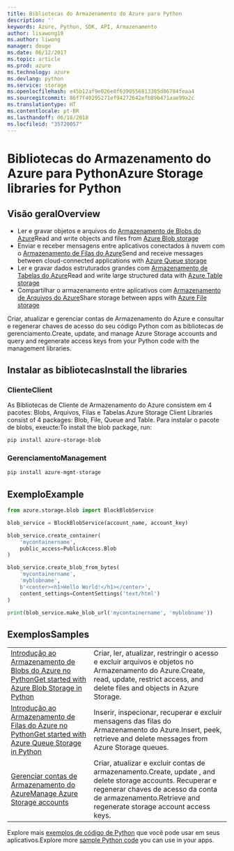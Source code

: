 ```yaml
---
title: Bibliotecas do Armazenamento do Azure para Python
description: ''
keywords: Azure, Python, SDK, API, Armazenamento
author: lisawong19
ms.author: liwong
manager: douge
ms.date: 06/12/2017
ms.topic: article
ms.prod: azure
ms.technology: azure
ms.devlang: python
ms.service: storage
ms.openlocfilehash: e45b12af9e026e0f6390556813385d86784feaa4
ms.sourcegitcommit: 86f7f40295271ef94272642efb89b471aae99a2c
ms.translationtype: HT
ms.contentlocale: pt-BR
ms.lasthandoff: 06/18/2018
ms.locfileid: "35720057"
---
```

# <a name="azure-storage-libraries-for-python"></a><span data-ttu-id="6625e-103">Bibliotecas do Armazenamento do Azure para Python</span><span class="sxs-lookup"><span data-stu-id="6625e-103">Azure Storage libraries for Python</span></span>

## <a name="overview"></a><span data-ttu-id="6625e-104">Visão geral</span><span class="sxs-lookup"><span data-stu-id="6625e-104">Overview</span></span>
- <span data-ttu-id="6625e-105">Ler e gravar objetos e arquivos do [Armazenamento de Blobs do Azure](https://docs.microsoft.com/en-us/azure/storage/storage-python-how-to-use-blob-storage)</span><span class="sxs-lookup"><span data-stu-id="6625e-105">Read and write objects and files from [Azure Blob storage](https://docs.microsoft.com/en-us/azure/storage/storage-python-how-to-use-blob-storage)</span></span>
- <span data-ttu-id="6625e-106">Enviar e receber mensagens entre aplicativos conectados à nuvem com o [Armazenamento de Filas do Azure](https://docs.microsoft.com/azure/storage/storage-python-how-to-use-queue-storage)</span><span class="sxs-lookup"><span data-stu-id="6625e-106">Send and receive messages between cloud-connected applications with [Azure Queue storage](https://docs.microsoft.com/azure/storage/storage-python-how-to-use-queue-storage)</span></span>
- <span data-ttu-id="6625e-107">Ler e gravar dados estruturados grandes com [Armazenamento de Tabelas do Azure](https://docs.microsoft.com/azure/storage/storage-python-how-to-use-table-storage)</span><span class="sxs-lookup"><span data-stu-id="6625e-107">Read and write large structured data with [Azure Table storage](https://docs.microsoft.com/azure/storage/storage-python-how-to-use-table-storage)</span></span> 
- <span data-ttu-id="6625e-108">Compartilhar o armazenamento entre aplicativos com [Armazenamento de Arquivos do Azure](https://docs.microsoft.com/azure/storage/storage-python-how-to-use-file-storage)</span><span class="sxs-lookup"><span data-stu-id="6625e-108">Share storage between apps with [Azure File storage](https://docs.microsoft.com/azure/storage/storage-python-how-to-use-file-storage)</span></span>

<span data-ttu-id="6625e-109">Criar, atualizar e gerenciar contas de Armazenamento do Azure e consultar e regenerar chaves de acesso do seu código Python com as bibliotecas de gerenciamento.</span><span class="sxs-lookup"><span data-stu-id="6625e-109">Create, update, and manage Azure Storage accounts and query and regenerate access keys from your Python code with the management libraries.</span></span>

## <a name="install-the-libraries"></a><span data-ttu-id="6625e-110">Instalar as bibliotecas</span><span class="sxs-lookup"><span data-stu-id="6625e-110">Install the libraries</span></span>

### <a name="client"></a><span data-ttu-id="6625e-111">Cliente</span><span class="sxs-lookup"><span data-stu-id="6625e-111">Client</span></span>

<span data-ttu-id="6625e-112">As Bibliotecas de Cliente de Armazenamento do Azure consistem em 4 pacotes: Blobs, Arquivos, Filas e Tabelas.</span><span class="sxs-lookup"><span data-stu-id="6625e-112">Azure Storage Client Libraries consist of 4 packages: Blob, File, Queue and Table.</span></span> <span data-ttu-id="6625e-113">Para instalar o pacote de blobs, exeucte:</span><span class="sxs-lookup"><span data-stu-id="6625e-113">To install the blob package, run:</span></span>

```bash
pip install azure-storage-blob
```

### <a name="management"></a><span data-ttu-id="6625e-114">Gerenciamento</span><span class="sxs-lookup"><span data-stu-id="6625e-114">Management</span></span>

```bash
pip install azure-mgmt-storage
```

## <a name="example"></a><span data-ttu-id="6625e-115">Exemplo</span><span class="sxs-lookup"><span data-stu-id="6625e-115">Example</span></span>
```python
from azure.storage.blob import BlockBlobService

blob_service = BlockBlobService(account_name, account_key)

blob_service.create_container(
    'mycontainername',
    public_access=PublicAccess.Blob
)

blob_service.create_blob_from_bytes(
    'mycontainername',
    'myblobname',
    b'<center><h1>Hello World!</h1></center>',
    content_settings=ContentSettings('text/html')
)

print(blob_service.make_blob_url('mycontainername', 'myblobname'))
```

## <a name="samples"></a><span data-ttu-id="6625e-116">Exemplos</span><span class="sxs-lookup"><span data-stu-id="6625e-116">Samples</span></span>

| | |
|--|--|
| [<span data-ttu-id="6625e-117">Introdução ao Armazenamento de Blobs do Azure no Python</span><span class="sxs-lookup"><span data-stu-id="6625e-117">Get started with Azure Blob Storage in Python</span></span>](https://docs.microsoft.com/en-us/azure/storage/blobs/storage-python-how-to-use-blob-storage) | <span data-ttu-id="6625e-118">Criar, ler, atualizar, restringir o acesso e excluir arquivos e objetos no Armazenamento do Azure.</span><span class="sxs-lookup"><span data-stu-id="6625e-118">Create, read, update, restrict access, and delete files and objects in Azure Storage.</span></span> |
| [<span data-ttu-id="6625e-119">Introdução ao Armazenamento de Filas do Azure no Python</span><span class="sxs-lookup"><span data-stu-id="6625e-119">Get started with Azure Queue Storage in Python</span></span>](https://docs.microsoft.com/en-us/azure/storage/queues/storage-python-how-to-use-queue-storage) | <span data-ttu-id="6625e-120">Inserir, inspecionar, recuperar e excluir mensagens das filas do Armazenamento do Azure.</span><span class="sxs-lookup"><span data-stu-id="6625e-120">Insert, peek, retrieve and delete messages from Azure Storage queues.</span></span> | 
| [<span data-ttu-id="6625e-121">Gerenciar contas de Armazenamento do Azure</span><span class="sxs-lookup"><span data-stu-id="6625e-121">Manage Azure Storage accounts</span></span>](https://azure.microsoft.com/resources/samples/storage-python-manage) | <span data-ttu-id="6625e-122">Criar, atualizar e excluir contas de armazenamento.</span><span class="sxs-lookup"><span data-stu-id="6625e-122">Create, update , and delete storage accounts.</span></span> <span data-ttu-id="6625e-123">Recuperar e regenerar chaves de acesso da conta de armazenamento.</span><span class="sxs-lookup"><span data-stu-id="6625e-123">Retrieve and regenerate storage account access keys.</span></span>

<span data-ttu-id="6625e-124">Explore mais [exemplos de código de Python](https://azure.microsoft.com/resources/samples/?platform=python) que você pode usar em seus aplicativos.</span><span class="sxs-lookup"><span data-stu-id="6625e-124">Explore more [sample Python code](https://azure.microsoft.com/resources/samples/?platform=python) you can use in your apps.</span></span>
